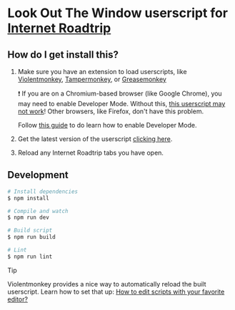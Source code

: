 # Look Out The Window userscript for [Internet Roadtrip](https://neal.fun/internet-roadtrip)

## How do I get install this?

1. Make sure you have an extension to load userscripts, like [Violentmonkey](https://violentmonkey.github.io/get-it/), [Tampermonkey](https://www.tampermonkey.net/index.php), or [Greasemonkey](https://addons.mozilla.org/en-US/firefox/addon/greasemonkey/)

    ❗ If you are on a Chromium-based browser (like Google Chrome), you may need to enable Developer Mode.
    Without this, <ins>this userscript may not work</ins>!
    Other browsers, like Firefox, don't have this problem.

    Follow [this guide](https://www.tampermonkey.net/faq.php#Q209) to do learn how to enable Developer Mode.

2. Get the latest version of the userscript [clicking here](https://github.com/netux/internet-roadtrip-LookOutTheWindow/releases/latest/download/look-out-the-window.user.js).

3. Reload any Internet Roadtrip tabs you have open.

## Development

```sh
# Install dependencies
$ npm install

# Compile and watch
$ npm run dev

# Build script
$ npm run build

# Lint
$ npm run lint
```

> [!TIP]
> Violentmonkey provides a nice way to automatically reload the built userscript. Learn how to set that up: [How to edit scripts with your favorite editor?](https://violentmonkey.github.io/posts/how-to-edit-scripts-with-your-favorite-editor/)
